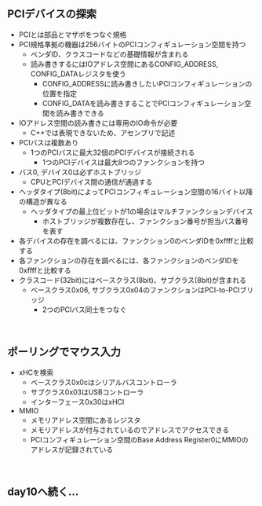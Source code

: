 ## PCIデバイスの探索
- PCIとは部品とマザボをつなぐ規格
- PCI規格準拠の機器は256バイトのPCIコンフィギュレーション空間を持つ
    - ベンダID、クラスコードなどの基礎情報が含まれる
    - 読み書きするにはIOアドレス空間にあるCONFIG_ADDRESS, CONFIG_DATAレジスタを使う
        - CONFIG_ADDRESSに読み書きしたいPCIコンフィギュレーションの位置を指定
        - CONFIG_DATAを読み書きすることでPCIコンフィギュレーション空間を読み書きできる
- IOアドレス空間の読み書きには専用のIO命令が必要
    - C++では表現できないため、アセンブリで記述
- PCIバスは複数あり
    - 1つのPCIバスに最大32個のPCIデバイスが接続される
        - 1つのPCIデバイスは最大8つのファンクションを持つ
- バス0, デバイス0は必ずホストブリッジ
    - CPUとPCIデバイス間の通信が通過する
- ヘッダタイプ(8bit)によってPCIコンフィギュレーション空間の16バイト以降の構造が異なる
    - ヘッダタイプの最上位ビットが1の場合はマルチファンクションデバイス
        - ホストブリッジが複数存在し、ファンクション番号が担当バス番号を表す
- 各デバイスの存在を調べるには、ファンクション0のベンダIDを0xffffと比較する
- 各ファンクションの存在を調べるには、各ファンクションのベンダIDを0xffffと比較する
- クラスコード(32bit)にはベースクラス(8bit)、サブクラス(8bit)が含まれる
    - ベースクラス0x06, サブクラス0x04のファンクションはPCI-to-PCIブリッジ
        - 2つのPCIバス同士をつなぐ

<br>

## ポーリングでマウス入力
- xHCを検索
    - ベースクラス0x0cはシリアルバスコントローラ
    - サブクラス0x03はUSBコントローラ
    - インターフェース0x30はxHCI
- MMIO
    - メモリアドレス空間にあるレジスタ
    - メモリアドレスが付与されているのでアドレスでアクセスできる
    - PCIコンフィギュレーション空間のBase Address Register0にMMIOのアドレスが記録されている

<br>

## day10へ続く...


